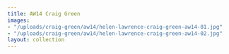 ```yaml
---
title: AW14 Craig Green
images:
- "/uploads/craig-green/aw14/helen-lawrence-craig-green-aw14-01.jpg"
- "/uploads/craig-green/aw14/helen-lawrence-craig-green-aw14-02.jpg"
layout: collection
---
```


